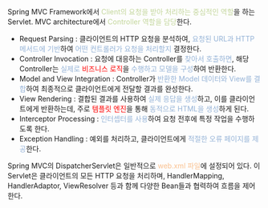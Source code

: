 Spring MVC Framework에서 <font color="#c3d69b">Client의 요청을 받아 처리하는 중심적인 역할</font>을 하는 Servlet. MVC architecture에서 <font color="#c3d69b">Controller 역할을 담당</font>한다.

- Request Parsing : 클라이언트의 HTTP 요청을 분석하여, <font color="#95b3d7">요청된 URL과 HTTP 메서드에 기반</font>하여 <font color="#95b3d7">어떤 컨트롤러가 요청을 처리할지</font> 결정한다.
- Controller Invocation : 요청에 대응하는 Controller를 <font color="#95b3d7">찾아서 호출하면</font>, 해당 Controller는 <font color="#95b3d7">실제로</font> <font color="#ff0000">비즈니스 로직</font>을 <font color="#95b3d7">수행하고 모델을 구성</font>하여 반환한다.
- Model and View Integration : Controller가 <font color="#95b3d7">반환한 Model 데이터와 View를 결합</font>하여 최종적으로 클라이언트에게 전달할 결과를 완성한다.
- View Rendering : 결합된 결과를 사용하여 <font color="#95b3d7">실제 응답을 생성</font>하고, 이를 클라이언트에게 반환하는데, 주로 <font color="#ff0000">템플릿 엔진</font>을 통해 <font color="#95b3d7">동적으로 HTML을 생성</font>하게 된다.
- Interceptor Processing : <font color="#95b3d7">인터셉터를 사용</font>하여 요청 전후에 특정 작업을 수행하도록 한다.
- Exception Handling : 예외를 처리하고, 클라이언트에게 <font color="#95b3d7">적절한 오류 페이지를 제공</font>한다.

Spring MVC의 DispatcherServlet은 일반적으로 <font color="#fac08f">web.xml 파일</font>에 설정되어 있다. 이 Servlet은 클라이언트의 모든 HTTP 요청을 처리하며, HandlerMapping, HandlerAdaptor, ViewResolver 등과 함께 다양한 Bean들과 협력하여 흐름을 제어한다.